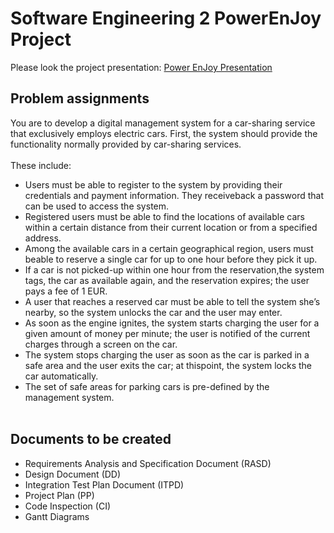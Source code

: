 # Software Engineering 2 PowerEnJoy Project
Please look the project presentation: [Power EnJoy Presentation](https://github.com/Gabriele1606/Software-Engineering-2-Project/blob/master/Power%20EnJoy%20-%20Presentation.pdf)
## Problem assignments
You are to develop a digital management system for a car-sharing service that exclusively employs electric cars. 
First, the system should provide the functionality normally provided by car-sharing services.<br /> <br />
These include:<br />
* Users must be able to register to the system by providing their credentials and payment information. 
They receiveback a password that can be used to access the system.<br />
* Registered users must be able to find the locations of available cars within a certain distance from their 
current location or from a specified address.<br />
* Among the available cars in a certain geographical region, users must beable to reserve a single car for up to one hour 
before they pick it up.<br />
* If a car is not picked-up within one hour from the reservation,the system tags, the car as available again, and the reservation expires; 
the user pays a fee of 1 EUR.<br />
* A user that reaches a reserved car must be able to tell the system she’s nearby, so the system unlocks the car and the user 
may enter.<br />
* As soon as the engine ignites, the system starts charging the user for a given amount of money per minute; the user is 
notified of the current charges through a screen on the car.<br />
* The system stops charging the user as soon as the car is parked in a safe area and the user exits the car; 
at thispoint, the system locks the car automatically.<br />
* The set of safe areas for parking cars is pre-defined by the management system.<br /><br />

## Documents to be created
* Requirements Analysis and Specification Document (RASD)
* Design Document (DD)
* Integration Test Plan Document (ITPD)
* Project Plan (PP)
* Code Inspection (CI)
* Gantt Diagrams 
